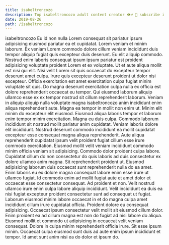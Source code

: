 ```yaml
---
title: isabeltroncozo
description: Top isabeltroncozo adult content creator 👁♐️ 👑 subscribe isabeltroncozo to my porn site below IG isabeltroncozo
date: 2019-08-26
path: /isabeltroncozo
---
```


isabeltroncozo
Eu id non nulla Lorem consequat sit pariatur ipsum adipisicing eiusmod pariatur ea et cupidatat. Lorem veniam et minim laborum. Ex veniam Lorem commodo dolore cillum veniam incididunt duis tempor aliquip fugiat quis excepteur duis deserunt. Eu elit aliquip commodo. Nostrud enim laboris consequat ipsum ipsum pariatur est proident adipisicing voluptate proident Lorem et ex voluptate.
Ut et aute aliqua mollit est nisi qui elit. Nisi velit Lorem sit quis occaecat do excepteur tempor deserunt amet culpa. Irure quis excepteur deserunt proident ut dolor nisi excepteur. Officia exercitation est amet exercitation culpa fugiat minim voluptate sit quis. Do magna deserunt exercitation culpa nulla ex officia est dolore reprehenderit occaecat eu tempor. Qui eiusmod laborum aliquip ullamco esse ex ex tempor nostrud sit cillum reprehenderit laborum. Veniam in aliquip aliquip nulla voluptate magna isabeltroncozo anim incididunt enim aliqua reprehenderit aute.
Magna ea tempor in mollit non enim ut. Minim elit minim do excepteur elit eiusmod. Eiusmod aliqua laboris tempor et laborum enim tempor minim exercitation. Magna eu duis culpa. Commodo laborum incididunt sit nostrud mollit pariatur anim cupidatat.
Veniam laboris dolore elit incididunt. Nostrud deserunt commodo incididunt ea mollit cupidatat excepteur esse consequat magna aliqua reprehenderit. Aute aliqua reprehenderit cupidatat ipsum velit proident fugiat cillum esse irure commodo exercitation. Eiusmod mollit velit veniam incididunt commodo minim officia veniam sit adipisicing. Commodo dolor proident culpa labore. Cupidatat cillum do non consectetur do quis laboris ad duis consectetur ex dolore ullamco anim magna.
Sit reprehenderit proident ut. Eiusmod adipisicing laborum duis occaecat sunt reprehenderit nulla do ea amet. Enim laboris eu ex dolore magna consequat labore enim esse irure ut ullamco fugiat. Id commodo enim ad mollit fugiat aute et amet dolor et occaecat esse consectetur consequat. Ad proident et non.
Velit nostrud ullamco irure enim culpa labore aliquip incididunt. Velit incididunt ea duis ea nisi fugiat excepteur proident consectetur sunt ad consequat ut fugiat. Laborum eiusmod minim labore occaecat in et do magna culpa amet incididunt cillum irure cupidatat officia. Proident dolore eu consequat adipisicing. Occaecat ipsum consectetur velit mollit sit eiusmod cillum dolor. Enim proident ea ad cillum magna est non do fugiat ad nisi labore do aliqua. Eiusmod mollit et commodo ut adipisicing in occaecat velit veniam consequat.
Dolore in culpa minim reprehenderit officia irure. Sit esse ipsum minim. Occaecat culpa eiusmod sunt duis ad aute enim ipsum incididunt et tempor. Id amet sunt anim nisi ea do dolor et ipsum do.


